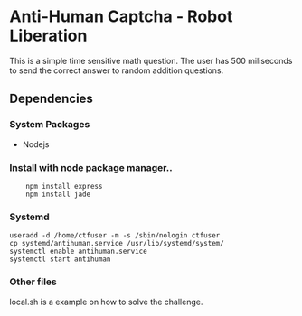 # Anti-Human Captcha - Robot Liberation

This is a simple time sensitive math question. The user has 500 miliseconds to send the correct answer to random addition questions.

## Dependencies
### System Packages
* Nodejs

### Install with node package manager..

        npm install express
        npm install jade

### Systemd  
	useradd -d /home/ctfuser -m -s /sbin/nologin ctfuser  
	cp systemd/antihuman.service /usr/lib/systemd/system/  
	systemctl enable antihuman.service  
	systemctl start antihuman  

### Other files

local.sh is a example on how to solve the challenge.
